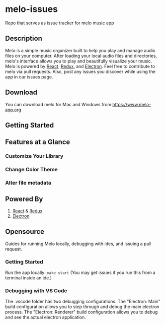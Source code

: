 # melo-issues
Repo that serves as issue tracker for melo music app

## Description
Melo is a simple music organizer built to help you play and manage audio files on your computer. After loading your local audio files and directories, melo's interface allows you to play and beautifully visualize your music. Melo is powered by [React](https://reactjs.org?ref=melo), [Redux](https://redux.js.org?ref=melo), and [Electron](https://www.electronjs.org?ref=melo). Feel free to contribute to melo via pull requests. Also, post any issues you discover while using the app in our issues page.

## Download
You can download melo for Mac and Windows from https://www.melo-app.org

## Getting Started

## Features at a Glance

### Customize Your Library

### Change Color Theme

### Alter file metadata

## Powered By

1.  [React](https://reactjs.org?ref=melo) & [Redux](https://redux.js.org?ref=melo)
2.  [Electron](https://www.electronjs.org?ref=melo)

## Opensource
Guides for running Melo locally, debugging with ides, and issuing a pull request.

### Getting Started
Run the app locally: `make start` (You may get issues if you run this from a terminal inside an ide.)

### Debugging with VS Code
The .vscode folder has two debugging configurations. The "Electron: Main" build configuration allows you to step through and 
debug the main electron process. The "Electron: Renderer" build configuration allows you to debug and see the actual electron
application.
